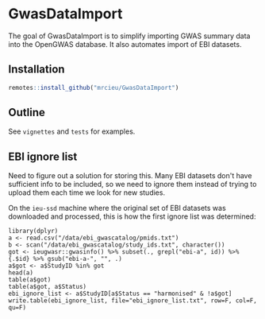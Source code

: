 
# GwasDataImport

<!-- badges: start -->
<!-- badges: end -->

The goal of GwasDataImport is to simplify importing GWAS summary data into the OpenGWAS database. It also automates import of EBI datasets.

## Installation

``` r
remotes::install_github("mrcieu/GwasDataImport")
```

## Outline

See `vignettes` and `tests` for examples.

## EBI ignore list

Need to figure out a solution for storing this. Many EBI datasets don't have sufficient info to be included, so we need to ignore them instead of trying to upload them each time we look for new studies.

On the `ieu-ssd` machine where the original set of EBI datasets was downloaded and processed, this is how the first ignore list was determined:

```
library(dplyr)
a <- read.csv("/data/ebi_gwascatalog/pmids.txt")
b <- scan("/data/ebi_gwascatalog/study_ids.txt", character())
got <- ieugwasr::gwasinfo() %>% subset(., grepl("ebi-a", id)) %>% {.$id} %>% gsub("ebi-a-", "", .)
a$got <- a$StudyID %in% got
head(a)
table(a$got)
table(a$got, a$Status)
ebi_ignore_list <- a$StudyID[a$Status == "harmonised" & !a$got]
write.table(ebi_ignore_list, file="ebi_ignore_list.txt", row=F, col=F, qu=F)
```

